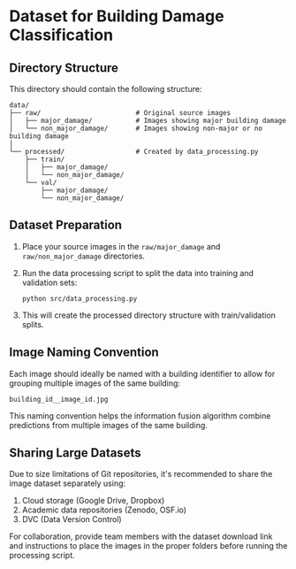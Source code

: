 # Dataset for Building Damage Classification

## Directory Structure

This directory should contain the following structure:

```
data/
├── raw/                        # Original source images
│   ├── major_damage/           # Images showing major building damage
│   └── non_major_damage/       # Images showing non-major or no building damage
│
└── processed/                  # Created by data_processing.py
    ├── train/
    │   ├── major_damage/
    │   └── non_major_damage/
    └── val/
        ├── major_damage/
        └── non_major_damage/
```

## Dataset Preparation

1. Place your source images in the `raw/major_damage` and `raw/non_major_damage` directories.

2. Run the data processing script to split the data into training and validation sets:
   ```
   python src/data_processing.py
   ```

3. This will create the processed directory structure with train/validation splits.

## Image Naming Convention

Each image should ideally be named with a building identifier to allow for grouping multiple images of the same building:

```
building_id__image_id.jpg
```

This naming convention helps the information fusion algorithm combine predictions from multiple images of the same building.

## Sharing Large Datasets

Due to size limitations of Git repositories, it's recommended to share the image dataset separately using:

1. Cloud storage (Google Drive, Dropbox)
2. Academic data repositories (Zenodo, OSF.io)
3. DVC (Data Version Control)

For collaboration, provide team members with the dataset download link and instructions to place the images in the proper folders before running the processing script.